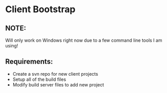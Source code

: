 Client Bootstrap
========

NOTE:
---------------------
Will only work on Windows right now due to a few command line tools I am using!

Requirements:
---------------------

* Create a svn repo for new client projects
* Setup all of the build files
* Modify build server files to add new project
